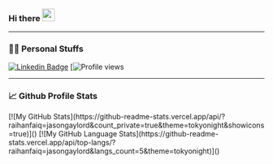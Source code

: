 ### Hi there <img src="https://media.giphy.com/media/hvRJCLFzcasrR4ia7z/giphy.gif" width="25px">
___
### 👦🏻 Personal Stuffs
[![Linkedin Badge](https://img.shields.io/badge/-LinkedIn-0e76a8?style=flat-square&logo=Linkedin&logoColor=white)](https://linkedin.com/in/raihan-faiq)
[![Profile views](https://gpvc.arturio.dev/raihanfaiq)
___
### 📈 Github Profile Stats
<p>
[![My GitHub Stats](https://github-readme-stats.vercel.app/api/?raihanfaiq=jasongaylord&count_private=true&theme=tokyonight&showicons=true)]()
[![My GitHub Language Stats](https://github-readme-stats.vercel.app/api/top-langs/?raihanfaiq=jasongaylord&langs_count=5&theme=tokyonight)]()
</p>
<!--
**raihanfaiq/raihanfaiq** is a ✨ _special_ ✨ repository because its `README.md` (this file) appears on your GitHub profile.

Here are some ideas to get you started:

- 🔭 I’m currently working on ...
- 🌱 I’m currently learning ...
- 👯 I’m looking to collaborate on ...
- 🤔 I’m looking for help with ...
- 💬 Ask me about ...
- 📫 How to reach me: ...
- 😄 Pronouns: ...
- ⚡ Fun fact: ...
-->
